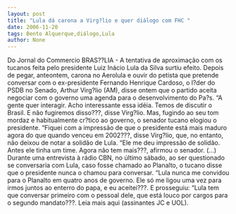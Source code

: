 ```yaml
---
layout: post
title: "Lula dá carona a Virg?lio e quer diálogo com FHC "
date: 2006-11-20
tags: Bento Alquerque,diálogo,Lula
author: None
---
```

Do Jornal do Commercio
BRAS??LIA - A tentativa de aproximação com os tucanos feita pelo presidente Luiz Inácio Lula da Silva surtiu efeito. Depois de pegar, anteontem, carona no Aerolula e ouvir do petista que pretende conversar com o ex-presidente Fernando Henrique Cardoso, o l?der do PSDB no Senado, Arthur Virg?lio (AM), disse ontem que o partido aceita negociar com o governo uma agenda para o desenvolvimento do Pa?s. 
“A gente quer interagir. Acho interessante essa idéia. Temos de discutir o Brasil. E não fugiremos disso???, disse Virg?lio. 
Mas, fugindo ao seu tom mordaz e habitualmente cr?tico ao governo, o senador tucano elogiou o presidente. “Fiquei com a impressão de que o presidente está mais maduro agora do que quando venceu em 2002???, disse Virg?lio, que, no entanto, não deixou de notar a solidão de Lula. “Ele me deu impressão de solidão. Antes ele tinha um time. Agora não tem mais???, afirmou o senador.
(...) Durante uma entrevista à rádio CBN, no último sábado, ao ser questionado se conversaria com Lula, caso fosse chamado ao Planalto, o tucano disse que o presidente nunca o chamou para conversar. 
“Lula nunca me convidou para o Planalto em quatro anos de governo. Ele só me ligou uma vez para irmos juntos ao enterro do papa, e eu aceitei???. E prosseguiu: “Lula tem que conversar primeiro com o pessoal dele, que está louco por cargos para o segundo mandato???.
Leia mais aqui (assinantes JC e UOL). 
